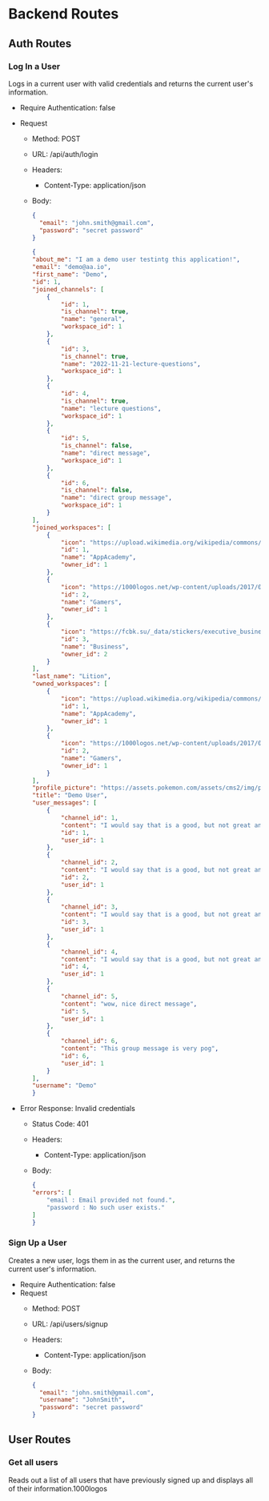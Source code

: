 # Backend Routes

## Auth Routes

### Log In a User

Logs in a current user with valid credentials and returns the current user's
information.

* Require Authentication: false
* Request
  * Method: POST
  * URL: /api/auth/login
  * Headers:
    * Content-Type: application/json
  * Body:

    ```json
    {
      "email": "john.smith@gmail.com",
      "password": "secret password"
    }
    ```


    ```json
    {
    "about_me": "I am a demo user testintg this application!",
    "email": "demo@aa.io",
    "first_name": "Demo",
    "id": 1,
    "joined_channels": [
        {
            "id": 1,
            "is_channel": true,
            "name": "general",
            "workspace_id": 1
        },
        {
            "id": 3,
            "is_channel": true,
            "name": "2022-11-21-lecture-questions",
            "workspace_id": 1
        },
        {
            "id": 4,
            "is_channel": true,
            "name": "lecture questions",
            "workspace_id": 1
        },
        {
            "id": 5,
            "is_channel": false,
            "name": "direct message",
            "workspace_id": 1
        },
        {
            "id": 6,
            "is_channel": false,
            "name": "direct group message",
            "workspace_id": 1
        }
    ],
    "joined_workspaces": [
        {
            "icon": "https://upload.wikimedia.org/wikipedia/commons/7/7e/Appacademylogo.png",
            "id": 1,
            "name": "AppAcademy",
            "owner_id": 1
        },
        {
            "icon": "https://1000logos.net/wp-content/uploads/2017/07/Emblem-N64.jpg",
            "id": 2,
            "name": "Gamers",
            "owner_id": 1
        },
        {
            "icon": "https://fcbk.su/_data/stickers/executive_business_fish/executive_business_fish_09.png",
            "id": 3,
            "name": "Business",
            "owner_id": 2
        }
    ],
    "last_name": "Lition",
    "owned_workspaces": [
        {
            "icon": "https://upload.wikimedia.org/wikipedia/commons/7/7e/Appacademylogo.png",
            "id": 1,
            "name": "AppAcademy",
            "owner_id": 1
        },
        {
            "icon": "https://1000logos.net/wp-content/uploads/2017/07/Emblem-N64.jpg",
            "id": 2,
            "name": "Gamers",
            "owner_id": 1
        }
    ],
    "profile_picture": "https://assets.pokemon.com/assets/cms2/img/pokedex/full/001.png",
    "title": "Demo User",
    "user_messages": [
        {
            "channel_id": 1,
            "content": "I would say that is a good, but not great answer.",
            "id": 1,
            "user_id": 1
        },
        {
            "channel_id": 2,
            "content": "I would say that is a good, but not great answer.",
            "id": 2,
            "user_id": 1
        },
        {
            "channel_id": 3,
            "content": "I would say that is a good, but not great answer.",
            "id": 3,
            "user_id": 1
        },
        {
            "channel_id": 4,
            "content": "I would say that is a good, but not great answer.",
            "id": 4,
            "user_id": 1
        },
        {
            "channel_id": 5,
            "content": "wow, nice direct message",
            "id": 5,
            "user_id": 1
        },
        {
            "channel_id": 6,
            "content": "This group message is very pog",
            "id": 6,
            "user_id": 1
        }
    ],
    "username": "Demo"
    }
    ```

* Error Response: Invalid credentials
  * Status Code: 401
  * Headers:
    * Content-Type: application/json
  * Body:

    ```json
    {
    "errors": [
        "email : Email provided not found.",
        "password : No such user exists."
    ]
    }
    ```

### Sign Up a User

Creates a new user, logs them in as the current user, and returns the current
user's information.

* Require Authentication: false
* Request
  * Method: POST
  * URL: /api/users/signup
  * Headers:
    * Content-Type: application/json
  * Body:

    ```json
    {
      "email": "john.smith@gmail.com",
      "username": "JohnSmith",
      "password": "secret password"
    }
    ```


























































































































## User Routes

### Get all users

Reads out a list of all users that have previously signed up and displays all of their information.1000logos
